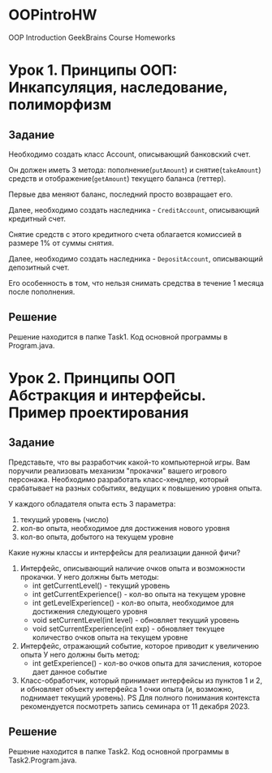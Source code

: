 # OOPintroHW
OOP Introduction GeekBrains Course Homeworks


# Урок 1. Принципы ООП: Инкапсуляция, наследование, полиморфизм

## Задание

Необходимо создать класс Account, описывающий банковский счет.

Он должен иметь 3 метода: пополнение(`putAmount`) 
и снятие(`takeAmount`) средств и отображение(`getAmount`)
текущего баланса (геттер).

Первые два меняют баланс, последний просто возвращает его.

Далее, необходимо создать наследника - `CreditAccount`, 
описывающий кредитный счет.

Снятие средств с этого кредитного счета 
облагается комиссией в размере 1% от суммы снятия.

Далее, необходимо создать наследника - `DepositAccount`, 
описывающий депозитный счет.

Его особенность в том, что нельзя снимать средства в 
течение 1 месяца после пополнения.

## Решение

Решение находится в папке Task1. Код основной программы в Program.java.

# Урок 2. Принципы ООП Абстракция и интерфейсы. Пример проектирования

## Задание

Представьте, что вы разработчик какой-то компьютерной игры.
Вам поручили реализовать механизм "прокачки" вашего игрового персонажа.
Необходимо разработать класс-хендлер, который срабатывает на разных событиях,
ведущих к повышению уровня опыта.

У каждого обладателя опыта есть 3 параметра:
1. текущий уровень (число)
2. кол-во опыта, необходимое для достижения нового уровня
3. кол-во опыта, добытого на текущем уровне

Какие нужны классы и интерфейсы для реализации данной фичи?

1. Интерфейс, описывающий наличие очков опыта и возможности прокачки. У него должны быть методы:
    * int getCurrentLevel() - текущий уровень
    * int getCurrentExperience() - кол-во опыта на текущем уровне
    * int getLevelExperience() - кол-во опыта, необходимое для достижения следующего уровня
    * void setCurrentLevel(int level) - обновляет текущий уровень
    * void setCurrentExperience(int exp) - обновляет текущее количество очков опыта на текущем уровне
2. Интерфейс, отражающий событие, которое приводит к увеличению опыта У него должны быть метод:
    * int getExperience() - кол-во очков опыта для зачисления, которое дает данное событие
3. Класс-обработчик, который принимает интерфейсы из пунктов 1 и 2, и обновляет объекту интерфейса 1 очки опыта (и, возможно, поднимает текущий уровень).
   PS Для полного понимания контекста рекомендуется посмотреть запись семинара от 11 декабря 2023.

## Решение

Решение находится в папке Task2. Код основной программы в Task2.Program.java.